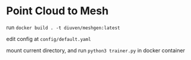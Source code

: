 # Point Cloud to Mesh

run `docker build . -t diuven/meshgen:latest`

edit config at `config/default.yaml`

mount current directory, and run `python3 trainer.py` in docker container
